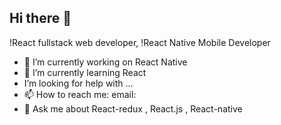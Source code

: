 ## Hi there 👋
!React fullstack web developer,
!React Native  Mobile Developer
- 🔭 I’m currently working on React Native
- 🌱 I’m currently learning  React
-  I’m looking for help with ...
- 📫 How to reach me: email:
- 💬 Ask me about  React-redux , React.js , React-native
  
   

<!--
**sohretturaman/sohretturaman** is a ✨ _special_ ✨ repository because its `README.md` (this file) appears on your GitHub profile.

Here are some ideas to get you started:

- 🔭 I’m currently working on ...
- 🌱 I’m currently learning ...
- 👯 I’m looking to collaborate on ...
- 🤔 I’m looking for help with ...
- 💬 Ask me about ...
- 📫 How to reach me: ...
- 😄 Pronouns: ...
- ⚡ Fun fact: ...
-->
